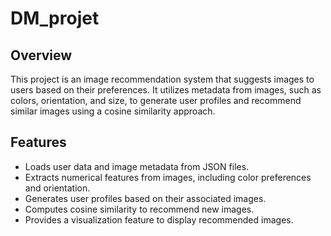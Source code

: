 # DM_projet

## Overview  
This project is an image recommendation system that suggests images to users based on their preferences. It utilizes metadata from images, such as colors, orientation, and size, to generate user profiles and recommend similar images using a cosine similarity approach.  

## Features  
- Loads user data and image metadata from JSON files.  
- Extracts numerical features from images, including color preferences and orientation.  
- Generates user profiles based on their associated images.  
- Computes cosine similarity to recommend new images.  
- Provides a visualization feature to display recommended images.
